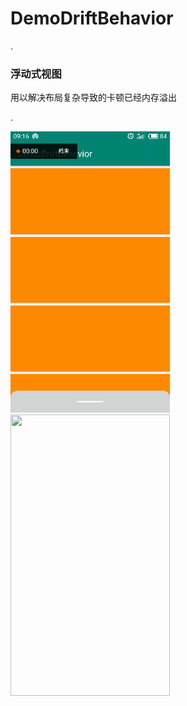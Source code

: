 # DemoDriftBehavior
.<h3>浮动式视图</h3>
用以解决布局复杂导致的卡顿已经内存溢出

.<div>
  <img src="https://github.com/ZTMIDGO/DemoDriftBehavior/blob/master/images/video2gif_20190629_091653.gif" width="255" height="450" />
  <img src="https://github.com/ZTMIDGO/DemoDriftBehavior/blob/master/images/video2gif_20190629_092723.gif" width="255" height="450" />
</div>

